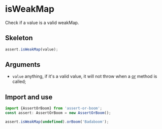 # isWeakMap

Check if a value is a valid weakMap.

## Skeleton

```ts
assert.isWeakMap(value);
```

## Arguments

- `value` anything, if it's a valid value, it will not throw when a [or](../or.md) method is called;

## Import and use

```ts
import {AssertOrBoom} from 'assert-or-boom';
const assert: AssertOrBoom = new AssertOrBoom();

assert.isWeakMap(undefined).orBoom('Badaboom');
```

